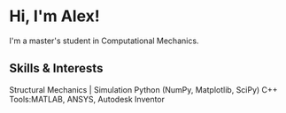 # Hi, I'm Alex!

 I'm a master's student in Computational Mechanics.

##  Skills & Interests

Structural Mechanics | Simulation
Python (NumPy, Matplotlib, SciPy)
C++
Tools:MATLAB, ANSYS, Autodesk Inventor
